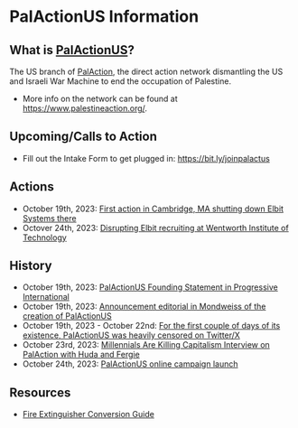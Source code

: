 # PalActionUS Information

## What is [PalActionUS](https://twitter.com/Pal_ActionUS)?
The US branch of [PalAction](https://twitter.com/Pal_Action), the direct action network dismantling the US and Israeli War Machine to end the occupation of Palestine.
 - More info on the network can be found at https://www.palestineaction.org/.

## Upcoming/Calls to Action
 - Fill out the Intake Form to get plugged in: https://bit.ly/joinpalactus

## Actions
 - October 19th, 2023: [First action in Cambridge, MA shutting down Elbit Systems there](https://x.com/Pal_action/status/1715009439269257417?s=20)
 - Octover 24th, 2023: [Disrupting Elbit recruiting at Wentworth Institute of Technology](https://x.com/Pal_ActionUS/status/1716942880915198021?s=20)

## History
 - October 19th, 2023: [PalActionUS Founding Statement in Progressive International](https://progressive.international/wire/2023-10-19-palestine-action-us-campaign-launches-to-stop-israeli-genocide-of-palestine-and-shut-elbit-down/en)
 - October 19th, 2023: [Announcement editorial in Mondweiss of the creation of PalActionUS](https://t.co/WdphC74gNQ)
 - October 19th, 2023 - October 22nd: [For the first couple of days of its existence, PalActionUS was heavily censored on Twitter/X](https://x.com/BenjaminNorton/status/1716074293543809230?s=20)
 - October 23rd, 2023: [Millennials Are Killing Capitalism Interview on PalAction with Huda and Fergie](https://www.youtube.com/watch?v=PkbcD4MSjVI)
 - October 24th, 2023: [PalActionUS online campaign launch](bit.ly/PalActionUS)

## Resources
 - [Fire Extinguisher Conversion Guide](https://www.youtube.com/watch?v=dxVXl2WTATk&embeds_referring_euri=https%3A%2F%2Ftwitter.com%2F&source_ve_path=MjM4NTE&feature=emb_title)
